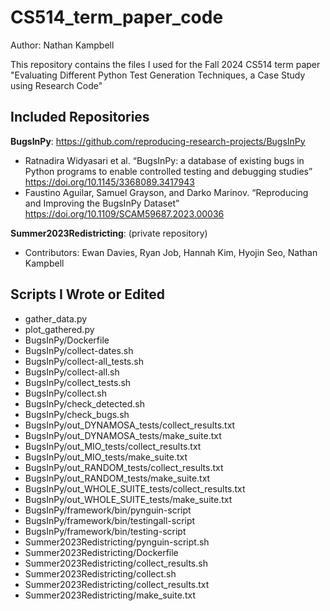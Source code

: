 # CS514_term_paper_code
Author: Nathan Kampbell

This repository contains the files I used for the Fall 2024 CS514 term paper "Evaluating Different Python Test Generation Techniques, a Case Study using Research Code"

## Included Repositories
**BugsInPy**: https://github.com/reproducing-research-projects/BugsInPy
- Ratnadira Widyasari et al. “BugsInPy: a database of existing bugs in Python programs to
enable controlled testing and debugging studies” https://doi.org/10.1145/3368089.3417943
- Faustino Aguilar, Samuel Grayson, and Darko Marinov. “Reproducing and Improving the
BugsInPy Dataset” https://doi.org/10.1109/SCAM59687.2023.00036

**Summer2023Redistricting**: (private repository)
- Contributors: Ewan Davies, Ryan Job, Hannah Kim, Hyojin Seo, Nathan Kampbell

## Scripts I Wrote or Edited
- gather_data.py
- plot_gathered.py
- BugsInPy/Dockerfile
- BugsInPy/collect-dates.sh
- BugsInPy/collect-all_tests.sh
- BugsInPy/collect-all.sh
- BugsInPy/collect_tests.sh
- BugsInPy/collect.sh
- BugsInPy/check_detected.sh
- BugsInPy/check_bugs.sh
- BugsInPy/out_DYNAMOSA_tests/collect_results.txt
- BugsInPy/out_DYNAMOSA_tests/make_suite.txt
- BugsInPy/out_MIO_tests/collect_results.txt
- BugsInPy/out_MIO_tests/make_suite.txt
- BugsInPy/out_RANDOM_tests/collect_results.txt
- BugsInPy/out_RANDOM_tests/make_suite.txt
- BugsInPy/out_WHOLE_SUITE_tests/collect_results.txt
- BugsInPy/out_WHOLE_SUITE_tests/make_suite.txt
- BugsInPy/framework/bin/pynguin-script
- BugsInPy/framework/bin/testingall-script
- BugsInPy/framework/bin/testing-script
- Summer2023Redistricting/pynguin-script.sh
- Summer2023Redistricting/Dockerfile
- Summer2023Redistricting/collect_results.sh
- Summer2023Redistricting/collect.sh
- Summer2023Redistricting/collect_results.txt
- Summer2023Redistricting/make_suite.txt
